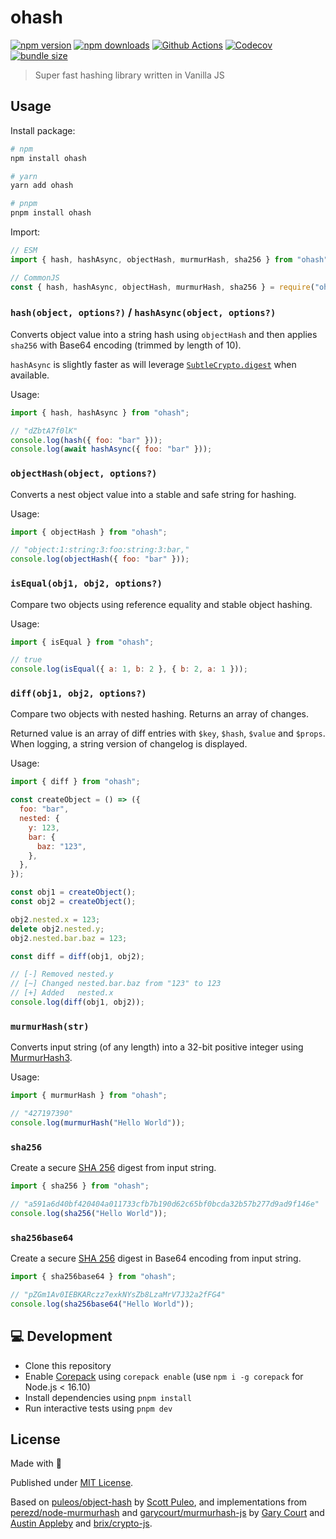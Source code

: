 # ohash

[![npm version][npm-version-src]][npm-version-href]
[![npm downloads][npm-downloads-src]][npm-downloads-href]
[![Github Actions][github-actions-src]][github-actions-href]
[![Codecov][codecov-src]][codecov-href]
[![bundle size][bundle-src]][bundle-href]

> Super fast hashing library written in Vanilla JS

## Usage

Install package:

```sh
# npm
npm install ohash

# yarn
yarn add ohash

# pnpm
pnpm install ohash
```

Import:

```js
// ESM
import { hash, hashAsync, objectHash, murmurHash, sha256 } from "ohash";

// CommonJS
const { hash, hashAsync, objectHash, murmurHash, sha256 } = require("ohash");
```

### `hash(object, options?)` / `hashAsync(object, options?)`

Converts object value into a string hash using `objectHash` and then applies `sha256` with Base64 encoding (trimmed by length of 10).

`hashAsync` is slightly faster as will leverage [`SubtleCrypto.digest`](https://developer.mozilla.org/en-US/docs/Web/API/SubtleCrypto/digest) when available.

Usage:

```js
import { hash, hashAsync } from "ohash";

// "dZbtA7f0lK"
console.log(hash({ foo: "bar" }));
console.log(await hashAsync({ foo: "bar" }));
```

### `objectHash(object, options?)`

Converts a nest object value into a stable and safe string for hashing.

Usage:

```js
import { objectHash } from "ohash";

// "object:1:string:3:foo:string:3:bar,"
console.log(objectHash({ foo: "bar" }));
```

### `isEqual(obj1, obj2, options?)`

Compare two objects using reference equality and stable object hashing.

Usage:

```js
import { isEqual } from "ohash";

// true
console.log(isEqual({ a: 1, b: 2 }, { b: 2, a: 1 }));
```

### `diff(obj1, obj2, options?)`

Compare two objects with nested hashing. Returns an array of changes.

Returned value is an array of diff entries with `$key`, `$hash`, `$value` and `$props`. When logging, a string version of changelog is displayed.

Usage:

```js
import { diff } from "ohash";

const createObject = () => ({
  foo: "bar",
  nested: {
    y: 123,
    bar: {
      baz: "123",
    },
  },
});

const obj1 = createObject();
const obj2 = createObject();

obj2.nested.x = 123;
delete obj2.nested.y;
obj2.nested.bar.baz = 123;

const diff = diff(obj1, obj2);

// [-] Removed nested.y
// [~] Changed nested.bar.baz from "123" to 123
// [+] Added   nested.x
console.log(diff(obj1, obj2));
```

### `murmurHash(str)`

Converts input string (of any length) into a 32-bit positive integer using [MurmurHash3](https://en.wikipedia.org/wiki/MurmurHash).

Usage:

```js
import { murmurHash } from "ohash";

// "427197390"
console.log(murmurHash("Hello World"));
```

### `sha256`

Create a secure [SHA 256](https://en.wikipedia.org/wiki/SHA-2) digest from input string.

```js
import { sha256 } from "ohash";

// "a591a6d40bf420404a011733cfb7b190d62c65bf0bcda32b57b277d9ad9f146e"
console.log(sha256("Hello World"));
```

### `sha256base64`

Create a secure [SHA 256](https://en.wikipedia.org/wiki/SHA-2) digest in Base64 encoding from input string.

```js
import { sha256base64 } from "ohash";

// "pZGm1Av0IEBKARczz7exkNYsZb8LzaMrV7J32a2fFG4"
console.log(sha256base64("Hello World"));
```

## 💻 Development

- Clone this repository
- Enable [Corepack](https://github.com/nodejs/corepack) using `corepack enable` (use `npm i -g corepack` for Node.js < 16.10)
- Install dependencies using `pnpm install`
- Run interactive tests using `pnpm dev`

## License

Made with 💛

Published under [MIT License](./LICENSE).

Based on [puleos/object-hash](https://github.com/puleos/object-hash) by [Scott Puleo](https://github.com/puleos/), and implementations from [perezd/node-murmurhash](https://github.com/perezd/node-murmurhash) and
[garycourt/murmurhash-js](https://github.com/garycourt/murmurhash-js) by [Gary Court](mailto:gary.court@gmail.com) and [Austin Appleby](mailto:aappleby@gmail.com) and [brix/crypto-js](https://github.com/brix/crypto-js).

<!-- Badges -->

[npm-version-src]: https://img.shields.io/npm/v/ohash?style=flat-square
[npm-version-href]: https://npmjs.com/package/ohash
[npm-downloads-src]: https://img.shields.io/npm/dm/ohash?style=flat-square
[npm-downloads-href]: https://npmjs.com/package/ohash
[github-actions-src]: https://img.shields.io/github/actions/workflow/status/unjs/ohash/ci.yml?branch=main&style=flat-square
[github-actions-href]: https://github.com/unjs/ohash/actions?query=workflow%3Aci
[codecov-src]: https://img.shields.io/codecov/c/gh/unjs/ohash/main?style=flat-square
[codecov-href]: https://codecov.io/gh/unjs/ohash
[bundle-src]: https://flat.badgen.net/bundlephobia/minzip/ohash
[bundle-href]: https://bundlephobia.com/package/ohash
